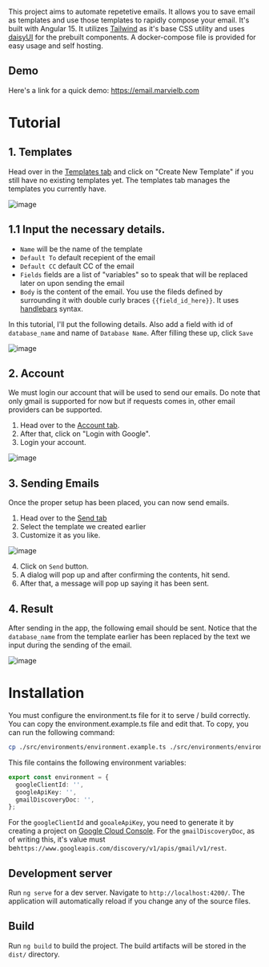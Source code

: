 This project aims to automate repetetive emails. It allows you to save email as templates and use those templates to rapidly compose your email. It's built with Angular 15. It utilizes [Tailwind](https://tailwindcss.com/) as it's base CSS utility and uses [daisyUI](https://daisyui.com) for the prebuilt components. A docker-compose file is provided for easy usage and self hosting.

## Demo
Here's a link for a quick demo: https://email.marvielb.com

# Tutorial

## 1. Templates
Head over in the [Templates tab](https://email.marvielb.com/template) and click on "Create New Template" if you still have no existing templates yet. The templates tab manages the templates you currently have.

![image](https://github.com/marvielb/lazy-email/assets/50162243/4f26fcdf-2d49-4389-af6e-376a70393f5b)


## 1.1 Input the necessary details. 
- `Name` will be the name of the template
- `Default To` default recepient of the email
- `Default CC` default CC of the email
- `Fields` fields are a list of "variables" so to speak that will be replaced later on upon sending the email
- `Body` is the content of the email. You use the fileds defined by surrounding it with double curly braces `{{field_id_here}}`. It uses [handlebars](https://handlebarsjs.com/guide/#what-is-handlebars) syntax.

In this tutorial, I'll put the following details. Also add a field with id of `database_name` and name of `Database Name`. After filling these up, click `Save`

![image](https://github.com/marvielb/lazy-email/assets/50162243/23ea3fc2-f2cb-485e-94dc-3146604e288c)

## 2. Account
We must login our account that will be used to send our emails. Do note that only gmail is supported for now but if requests comes in, other email providers can be supported. 
1. Head over to the [Account tab](https://email.marvielb.com/account).
2. After that, click on "Login with Google".
3. Login your account.

![image](https://github.com/marvielb/lazy-email/assets/50162243/8e1ea353-248c-4a17-b541-1a1dbf5895c1)

## 3. Sending Emails
Once the proper setup has been placed, you can now send emails.
1. Head over to the [Send tab](https://email.marvielb.com/send)
2. Select the template we created earlier
3. Customize it as you like.

![image](https://github.com/marvielb/lazy-email/assets/50162243/d860ec45-bd6b-48c0-9006-7809701678d4)

4. Click on `Send` button.
5. A dialog will pop up and after confirming the contents, hit send.
6. After that, a message will pop up saying it has been sent.

## 4. Result
After sending in the app, the following email should be sent. Notice that the `database_name` from the template earlier has been replaced by the text we input during the sending of the email.

![image](https://github.com/marvielb/lazy-email/assets/50162243/374332ed-145f-44a3-9c72-b0b9922e45ed)


# Installation
You must configure the environment.ts file for it to serve / build correctly. You can copy the environment.example.ts file and edit that. To copy, you can run the following command:
```bash
cp ./src/environments/environment.example.ts ./src/environments/environment.ts
```

This file contains the following environment variables:
```typescript
export const environment = {
  googleClientId: '',
  googleApiKey: '',
  gmailDiscoveryDoc: '',
};
```

For the `googleClientId` and `gooaleApiKey`, you need to generate it by creating a project on [Google Cloud Console](https://console.cloud.google.com). For the `gmailDiscoveryDoc`, as of writing this, it's value must be`https://www.googleapis.com/discovery/v1/apis/gmail/v1/rest`.

## Development server

Run `ng serve` for a dev server. Navigate to `http://localhost:4200/`. The application will automatically reload if you change any of the source files.

## Build

Run `ng build` to build the project. The build artifacts will be stored in the `dist/` directory.

